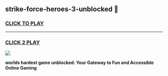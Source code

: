 
## strike-force-heroes-3-unblocked 👋
<h3>
<a href="https://premium.freeplayer.one?title=strike-force-heroes-3-unblocked&ref=14F">CLICK TO PLAY</a></h3>
<hr>

<h3>
<a href="https://premium.freeplayer.one?title=strike-force-heroes-3-unblocked&ref=14F">CLICK 2 PLAY</a>
  
</h3>

<a href="https://premium.freeplayer.one?title=strike-force-heroes-3-unblocked&ref=12F/"><img src="https://clearcache.store/games.png"></a>


**worlds hardest game unblocked: Your Gateway to Fun and Accessible Online Gaming**
